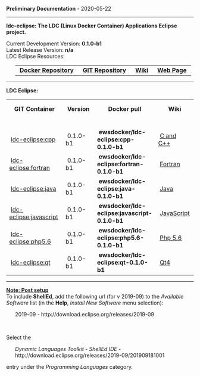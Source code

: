 
__Preliminary Documentation__ - 2020-05-22
____  
__ldc-eclipse: The LDC (Linux Docker Container) Applications Eclipse project.__  

Current Development Version: __0.1.0-b1__  
Latest Release Version: __n/a__  
LDC Eclipse Resources:  

<ul>
  <table>
    <tr>
      <td>&nbsp;<a href="https://hub.docker.com/repository/docker/ewsdocker/ldc-eclipse"><b>Docker Repository</b></a>&nbsp;</td>
      <td>&nbsp;<a href="https://github.com/ewsdocker/ldc-applications/eclipse"><b>GIT Repository</b></a>&nbsp;</td>
      <td>&nbsp;<a href="https://github.com/ewsdocker/ldc-eclipse/wiki"><b>Wiki</b></a>&nbsp;</td>
      <td>&nbsp;<a href="https://ewsdocker.github.io/ldc-applications/ldc-eclipse.html"><b>Web Page</b></a>&nbsp;</td>
    </tr>
  </table>
</ul>

____  

__LDC Eclipse:__  

<table border=0>
  <tr>
    <th>&nbsp;GIT Container&nbsp;</th>
    <th>&nbsp;Version&nbsp;</th>
    <th>&nbsp;Docker pull&nbsp;</th>
    <th>&nbsp;Wiki&nbsp;</th>
    <th>&nbsp;App Version&nbsp;</th>
  </tr>
  <tr>
    <td colspan=5>&nbsp;</td>
  </tr>
  <tr>
    <td>&nbsp;<a href="https://ewsdocker.github.io/ldc-applications/eclipse/cpp.html">ldc-eclipse:cpp</a>&nbsp;</td>
    <td>&nbsp;0.1.0-b1&nbsp;</td>
    <td>&nbsp;<b>ewsdocker/ldc-eclipse:cpp-0.1.0-b1</b>&nbsp;</td>
    <td>&nbsp;<a href="https://github.com/ewsdocker/ldc-eclipse/wiki/Cpp">C and C++</a>&nbsp;</td>
    <td>&nbsp;<b>2020-06-M3-incubation</b>&nbsp;</td>
  </tr>
  <tr>
    <td>&nbsp;<a href="https://ewsdocker.github.io/ldc-applications/eclipse/fortran.html">ldc-eclipse:fortran</a>&nbsp;</td>
    <td>&nbsp;0.1.0-b1&nbsp;</td>
    <td>&nbsp;<b>ewsdocker/ldc-eclipse:fortran-0.1.0-b1</b>&nbsp;</td>
    <td>&nbsp;<a href="https://github.com/ewsdocker/ldc-applications/wiki/eclipse/Fortran.md">Fortran</a>&nbsp;</td>
    <td>&nbsp;<b>2020-06-M3-incubation</b>&nbsp;</td>
  </tr>
  <tr>
    <td>&nbsp;<a href="https://ewsdocker.github.io/ldc-applications/eclipse/java.html">ldc-eclipse:java</a>&nbsp;</td>
    <td>&nbsp;0.1.0-b1&nbsp;</td>
    <td>&nbsp;<b>ewsdocker/ldc-eclipse:java-0.1.0-b1</b>&nbsp;</td>
    <td>&nbsp;<a href="https://github.com/ewsdocker/ldc-applications/wiki/eclipse/Java.md">Java</a>&nbsp;</td>
    <td>&nbsp;<b>2020-06-M3</b>&nbsp;</td>
  </tr>
  <tr>
    <td>&nbsp;<a href="https://ewsdocker.github.io/ldc-applications/eclipse/javascript.html">ldc-eclipse:javascript</a>&nbsp;</td>
    <td>&nbsp;0.1.0-b1&nbsp;</td>
    <td>&nbsp;<b>ewsdocker/ldc-eclipse:javascript-0.1.0-b1</b>&nbsp;</td>
    <td>&nbsp;<a href="https://github.com/ewsdocker/ldc-applications/wiki/eclipse/JavaScript.md">JavaScript</a>&nbsp;</td>
    <td>&nbsp;<b>2020-06-M3-incubation</b>&nbsp;</td>
  </tr>
  <tr>
    <td>&nbsp;<a href="https://ewsdocker.github.io/ldc-applications/eclipse/php5.6.html">ldc-eclipse:php5.6</a>&nbsp;</td>
    <td>&nbsp;0.1.0-b1&nbsp;</td>
    <td>&nbsp;<b>ewsdocker/ldc-eclipse:php5.6-0.1.0-b1</b>&nbsp;</td>
    <td>&nbsp;<a href="https://github.com/ewsdocker/ldc-applications/wiki/eclipse/PHP.md">Php 5.6</a>&nbsp;</td>
    <td>&nbsp;<b>2020-06-M3</b>&nbsp;</td>
  </tr>
  <tr>
    <td>&nbsp;<a href="https://ewsdocker.github.io/ldc-applications/eclipse/qt.html">ldc-eclipse:qt</a>&nbsp;</td>
    <td>&nbsp;0.1.0-b1&nbsp;</td>
    <td>&nbsp;<b>ewsdocker/ldc-eclipse:qt-0.1.0-b1</b>&nbsp;</td>
    <td>&nbsp;<a href="https://github.com/ewsdocker/ldc-applications/wiki/eclipse/Qt4.md">Qt4</a>&nbsp;</td>
    <td>&nbsp;<b>2020-06-M3-incubation</b>&nbsp;</td>
  </tr>
</table>

____  

<b><u>Note: Post setup</u></b>
<br>
To include <b>ShellEd</b>, add the following url (for v 2019-09) to 
the <i>Available Software</i> list (in the <b>Help</b>, 
<i>Install New Software</i> menu selection):
<ul>
 2019-09 - http://download.eclipse.org/releases/2019-09 
</ul>

<br>

Select the 
<ul>
  <i>Dynamic Languages Toolkit - ShellEd IDE</i> - http://download.eclipse.org/releases/2019-09/201909181001
</ul>
entry under the <i>Programming Languages</i> category.

